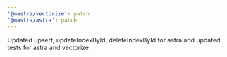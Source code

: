 ```yaml
---
'@mastra/vectorize': patch
'@mastra/astra': patch
---
```


Updated upsert, updateIndexById, deleteIndexById for astra and updated tests for astra and vectorize
